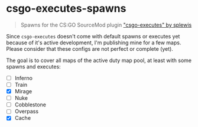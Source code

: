 # csgo-executes-spawns

> Spawns for the CS:GO SourceMod plugin ["csgo-executes" by splewis](https://github.com/splewis/csgo-executes)

Since `csgo-executes` doesn't come with default spawns or executes yet because of it's active development, I'm publishing mine for a few maps. Please consider that these configs are not perfect or complete (yet).

The goal is to cover all maps of the active duty map pool, at least with some spawns and executes:
- [ ] Inferno
- [ ] Train
- [x] Mirage
- [ ] Nuke
- [ ] Cobblestone
- [ ] Overpass
- [x] Cache
